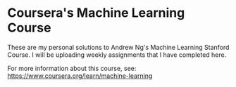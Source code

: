 # Coursera's Machine Learning Course

These are my personal solutions to Andrew Ng's Machine Learning Stanford Course.
I will be uploading weekly assignments that I have completed here.

For more information about this course, see: https://www.coursera.org/learn/machine-learning
